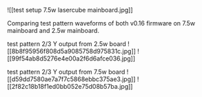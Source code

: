 ![[test setup 7.5w lasercube mainboard.jpg]]

Comparing test pattern waveforms of both v0.16 firmware on 7.5w mainboard and 2.5w mainboard.

test pattern 2/3 Y output from 2.5w board
![[8b8f95956f808d5a9085758d975831c.jpg]]
![[99f54ab8d5276e4e00a2f6d6afce036.jpg]]

test pattern 2/3 Y output from 7.5w board
![[d59dd7580ae7a7f7c5868ebbc375ae3.jpg]]
![[2f82c18b18f1ed0bb052e75d08b57ba.jpg]]